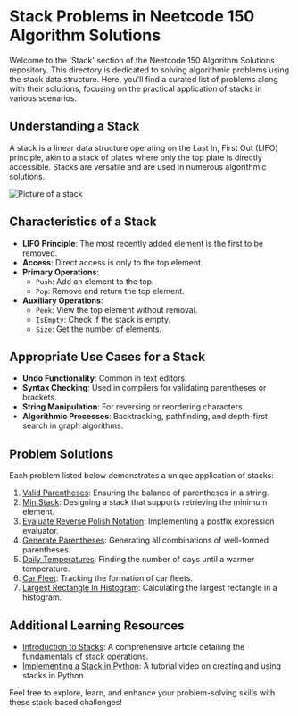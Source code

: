 # Stack Problems in Neetcode 150 Algorithm Solutions

Welcome to the 'Stack' section of the Neetcode 150 Algorithm Solutions repository. This directory is dedicated to solving algorithmic problems using the stack data structure. Here, you'll find a curated list of problems along with their solutions, focusing on the practical application of stacks in various scenarios.

## Understanding a Stack

A stack is a linear data structure operating on the Last In, First Out (LIFO) principle, akin to a stack of plates where only the top plate is directly accessible. Stacks are versatile and are used in numerous algorithmic solutions.

![Picture of a stack](https://www.tutorialspoint.com/data_structures_algorithms/images/stack_representation.jpg)

## Characteristics of a Stack

- **LIFO Principle**: The most recently added element is the first to be removed.
- **Access**: Direct access is only to the top element.
- **Primary Operations**: 
  - `Push`: Add an element to the top.
  - `Pop`: Remove and return the top element.
- **Auxiliary Operations**:
  - `Peek`: View the top element without removal.
  - `IsEmpty`: Check if the stack is empty.
  - `Size`: Get the number of elements.

## Appropriate Use Cases for a Stack

- **Undo Functionality**: Common in text editors.
- **Syntax Checking**: Used in compilers for validating parentheses or brackets.
- **String Manipulation**: For reversing or reordering characters.
- **Algorithmic Processes**: Backtracking, pathfinding, and depth-first search in graph algorithms.

## Problem Solutions

Each problem listed below demonstrates a unique application of stacks:

1. [Valid Parentheses](/Stack/Solutions/Valid%20Parentheses.py): Ensuring the balance of parentheses in a string.
2. [Min Stack](/Stack/Solutions/Min%20Stack.py): Designing a stack that supports retrieving the minimum element.
3. [Evaluate Reverse Polish Notation](/Stack/Solutions/Evaluate%20Reverse%20Polish%20Notation.py): Implementing a postfix expression evaluator.
4. [Generate Parentheses](/Stack/Solutions/Generate%20Parentheses.py): Generating all combinations of well-formed parentheses.
5. [Daily Temperatures](/Stack/Solutions/Daily%20Temperatures.py): Finding the number of days until a warmer temperature.
6. [Car Fleet](/Stack/Solutions/Car%20Fleet.py): Tracking the formation of car fleets.
7. [Largest Rectangle In Histogram](/Stack/Solutions/Largest%20Rectangle%20In%20Histogram.py): Calculating the largest rectangle in a histogram.

## Additional Learning Resources

- [Introduction to Stacks](https://example.com/intro-to-stacks): A comprehensive article detailing the fundamentals of stack operations.
- [Implementing a Stack in Python](https://example.com/stack-implementation): A tutorial video on creating and using stacks in Python.

Feel free to explore, learn, and enhance your problem-solving skills with these stack-based challenges!
